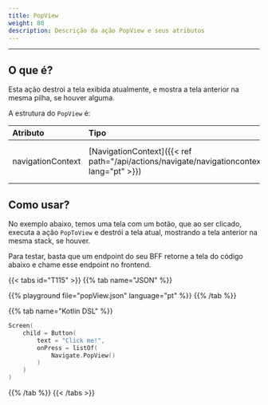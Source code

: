 ```yaml
---
title: PopView
weight: 80
description: Descrição da ação PopView e seus atributos
---
```


---

## O que é?

Esta ação destroi a tela exibida atualmente, e mostra a tela anterior na mesma pilha, se houver alguma.

A estrutura do ``PopView`` é:

| **Atributo** | **Tipo**                                      | Obrigatório | **Definição**      |
| :----------- | :-------------------------------------------- | :---------: | :----------------- |
| navigationContext | ​[NavigationContext]({{< ref path="/api/actions/navigate/navigationcontext" lang="pt" >}})​ | | Contexto salvo na tela destino. |

## Como usar?

No exemplo abaixo, temos uma tela com um botão, que ao ser clicado, executa a ação ``PopToView`` e destrói a tela atual, mostrando a tela anterior na mesma stack, se houver.

Para testar, basta que um endpoint do seu BFF retorne a tela do código abaixo e chame esse endpoint no frontend.

{{< tabs id="T115" >}}
{{% tab name="JSON" %}}
<!-- json-playground:popView.json
{
  "_beagleComponent_" : "beagle:screenComponent",
  "child" : {
    "_beagleComponent_" : "beagle:button",
    "text" : "Click me!",
    "onPress" : [ {
      "_beagleAction_" : "beagle:popView"
    } ]
  }
}
-->
{{% playground file="popView.json" language="pt" %}}
{{% /tab %}}

{{% tab name="Kotlin DSL" %}}

```kotlin
Screen(
    child = Button(
        text = "Click me!",
        onPress = listOf(
            Navigate.PopView()
        )
    )
)
```

{{% /tab %}}
{{< /tabs >}}
